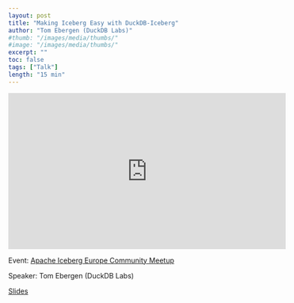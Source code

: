 ```yaml
---
layout: post
title: "Making Iceberg Easy with DuckDB-Iceberg"
author: "Tom Ebergen (DuckDB Labs)"
#thumb: "/images/media/thumbs/"
#image: "/images/media/thumbs/"
excerpt: ""
toc: false
tags: ["Talk"]
length: "15 min"
---
```


<div class="video-container">
<iframe width="560" height="315" src="https://www.youtube-nocookie.com/embed/kJkpVXxm7hA?si=UxIABDwuFExCcit3" title="YouTube video player" frameborder="0" allow="accelerometer; autoplay; clipboard-write; encrypted-media; gyroscope; picture-in-picture; web-share" referrerpolicy="strict-origin-when-cross-origin" allowfullscreen></iframe>
</div>

Event: [Apache Iceberg Europe Community Meetup](https://luma.com/u042b0vw)

Speaker: Tom Ebergen (DuckDB Labs)

[Slides](https://blobs.duckdb.org/slides/tom-ebergen-duckdb-iceberg-london-meetup.pdf)
